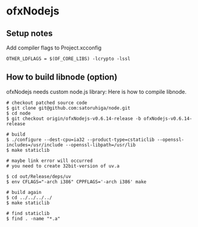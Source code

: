 # ofxNodejs

## Setup notes

Add compiler flags to Project.xcconfig

	OTHER_LDFLAGS = $(OF_CORE_LIBS) -lcrypto -lssl

## How to build libnode (option)

ofxNodejs needs custom node.js library: Here is how to compile libnode.

	# checkout patched source code
	$ git clone git@github.com:satoruhiga/node.git
	$ cd node
	$ git checkout origin/ofxNodejs-v0.6.14-release -b ofxNodejs-v0.6.14-release
	
	# build
	$ ./configure --dest-cpu=ia32 --product-type=cstaticlib --openssl-includes=/usr/include --openssl-libpath=/usr/lib
	$ make staticlib
	
	# maybe link error will occurred
	# you need to create 32bit-version of uv.a
	
	$ cd out/Release/deps/uv
	$ env CFLAGS="-arch i386" CPPFLAGS='-arch i386' make

	# build again	
	$ cd ../../../../
	$ make staticlib
	
	# find staticlib
	$ find . -name "*.a"
	
